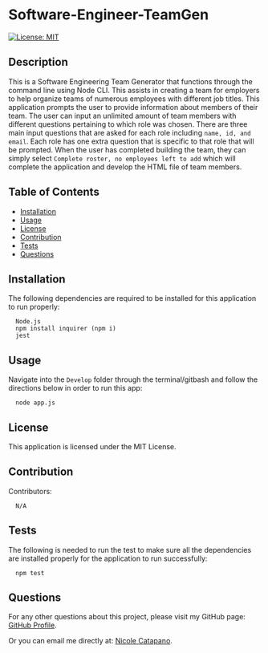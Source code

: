  # Software-Engineer-TeamGen
  [![License: MIT](https://img.shields.io/badge/License-MIT-yellow.svg)](https://opensource.org/licenses/MIT)
   

  ## Description

  This is a Software Engineering Team Generator that functions through the command line using Node CLI. This assists in creating a team for employers to help organize teams of numerous employees with different job titles. This application prompts the user to provide information about members of their team. The user can input an unlimited amount of team members with different questions pertaining to which role was chosen. There are three main input questions that are asked for each role including <code>name, id, and email</code>. Each role has one extra question that is specific to that role that will be prompted. When the user has completed building the team, they can simply select <code>Complete roster, no employees left to add</code> which will complete the application and develop the HTML file of team members.

  
  ## Table of Contents
  
  * [Installation](#installation)
  * [Usage](#usage)
  * [License](#license)
  * [Contribution](#contribution)
  * [Tests](#tests)
  * [Questions](#questions)
 

  ## Installation

  The following dependencies are required to be installed for this application to run properly:
      
      Node.js
      npm install inquirer (npm i)
      jest


  ## Usage

  Navigate into the <code>Develop</code> folder through the terminal/gitbash and follow the directions below in order to run this app:

      node app.js


  ## License

  This application is licensed under the MIT License. 


  ## Contribution

  Contributors:

      N/A

    
  ## Tests
  The following is needed to run the test to make sure all the dependencies are installed properly for the application to run successfully: 

      npm test
      
    
  ## Questions

  For any other questions about this project, please visit my GitHub page: [GitHub Profile](https://github.com/nsc9605/Software-Engineer-TeamGen).
    
  Or you can email me directly at: [Nicole Catapano](mailto:nsc9605@gmail.com).
  
